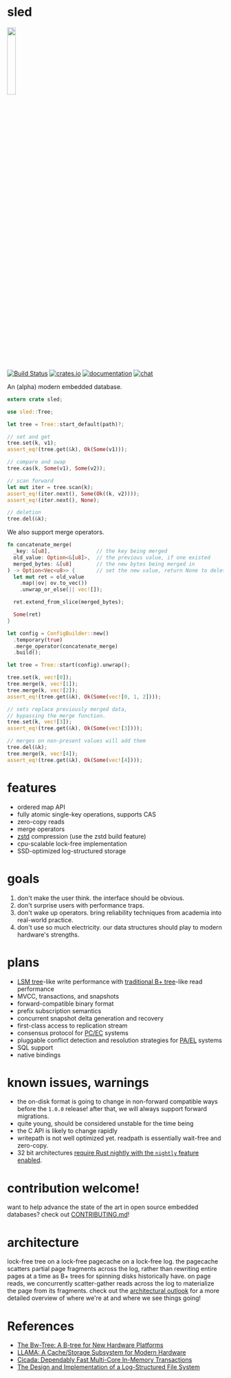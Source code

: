 # sled

<p>
  <img src="https://raw.githubusercontent.com/spacejam/sled/master/art/tree_face.png" width="20%" height="auto" />
</p>

[![Build Status](https://travis-ci.org/spacejam/sled.svg?branch=master)](https://travis-ci.org/spacejam/sled)
[![crates.io](https://meritbadge.herokuapp.com/sled)](https://crates.io/crates/sled)
[![documentation](https://docs.rs/sled/badge.svg)](https://docs.rs/sled)
[![chat](https://img.shields.io/discord/509773073294295082.svg?logo=discord)](https://discord.gg/Z6VsXds)

An (alpha) modern embedded database.

```rust
extern crate sled;

use sled::Tree;

let tree = Tree::start_default(path)?;

// set and get
tree.set(k, v1);
assert_eq!(tree.get(&k), Ok(Some(v1)));

// compare and swap
tree.cas(k, Some(v1), Some(v2));

// scan forward
let mut iter = tree.scan(k);
assert_eq!(iter.next(), Some(Ok((k, v2))));
assert_eq!(iter.next(), None);

// deletion
tree.del(&k);
```

We also support merge operators.

```rust
fn concatenate_merge(
  _key: &[u8],               // the key being merged
  old_value: Option<&[u8]>,  // the previous value, if one existed
  merged_bytes: &[u8]        // the new bytes being merged in
) -> Option<Vec<u8>> {       // set the new value, return None to delete
  let mut ret = old_value
    .map(|ov| ov.to_vec())
    .unwrap_or_else(|| vec![]);

  ret.extend_from_slice(merged_bytes);

  Some(ret)
}

let config = ConfigBuilder::new()
  .temporary(true)
  .merge_operator(concatenate_merge)
  .build();

let tree = Tree::start(config).unwrap();

tree.set(k, vec![0]);
tree.merge(k, vec![1]);
tree.merge(k, vec![2]);
assert_eq!(tree.get(&k), Ok(Some(vec![0, 1, 2])));

// sets replace previously merged data,
// bypassing the merge function.
tree.set(k, vec![3]);
assert_eq!(tree.get(&k), Ok(Some(vec![3])));

// merges on non-present values will add them
tree.del(&k);
tree.merge(k, vec![4]);
assert_eq!(tree.get(&k), Ok(Some(vec![4])));
```

# features

* ordered map API
* fully atomic single-key operations, supports CAS
* zero-copy reads
* merge operators
* [zstd](https://github.com/facebook/zstd) compression (use the zstd build feature)
* cpu-scalable lock-free implementation
* SSD-optimized log-structured storage

# goals

1. don't make the user think. the interface should be obvious.
1. don't surprise users with performance traps.
1. don't wake up operators. bring reliability techniques from academia into real-world practice.
1. don't use so much electricity. our data structures should play to modern hardware's strengths.

# plans

* [LSM tree](https://en.wikipedia.org/wiki/Log-structured_merge-tree)-like write performance
  with [traditional B+ tree](https://en.wikipedia.org/wiki/B%2B_tree)-like read performance
* MVCC, transactions, and snapshots
* forward-compatible binary format
* prefix subscription semantics
* concurrent snapshot delta generation and recovery
* first-class access to replication stream
* consensus protocol for [PC/EC](https://en.wikipedia.org/wiki/PACELC_theorem) systems
* pluggable conflict detection and resolution strategies for [PA/EL](https://en.wikipedia.org/wiki/PACELC_theorem) systems
* SQL support
* native bindings

# known issues, warnings

* the on-disk format is going to change in non-forward compatible ways
  before the `1.0.0` release! after that, we will always support
  forward migrations.
* quite young, should be considered unstable for the time being
* the C API is likely to change rapidly
* writepath is not well optimized yet. readpath is essentially wait-free and zero-copy.
* 32 bit architectures [require Rust nightly with the `nightly` feature enabled](https://github.com/spacejam/sled/issues/145).

# contribution welcome!

want to help advance the state of the art in open source embedded
databases? check out [CONTRIBUTING.md](CONTRIBUTING.md)!

# architecture

lock-free tree on a lock-free pagecache on a lock-free log. the pagecache scatters
partial page fragments across the log, rather than rewriting entire pages at a time
as B+ trees for spinning disks historically have. on page reads, we concurrently
scatter-gather reads across the log to materialize the page from its fragments.
check out the [architectural outlook](https://github.com/spacejam/sled/wiki/sled-architectural-outlook)
for a more detailed overview of where we're at and where we see things going!

# References

* [The Bw-Tree: A B-tree for New Hardware Platforms](https://www.microsoft.com/en-us/research/wp-content/uploads/2016/02/bw-tree-icde2013-final.pdf)
* [LLAMA: A Cache/Storage Subsystem for Modern Hardware](https://www.microsoft.com/en-us/research/wp-content/uploads/2016/02/llama-vldb2013.pdf)
* [Cicada: Dependably Fast Multi-Core In-Memory Transactions](http://15721.courses.cs.cmu.edu/spring2018/papers/06-mvcc2/lim-sigmod2017.pdf)
* [The Design and Implementation of a Log-Structured File System](https://people.eecs.berkeley.edu/~brewer/cs262/LFS.pdf)
